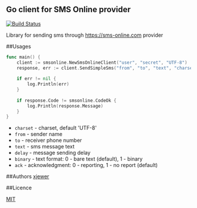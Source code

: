 ## Go client for SMS Online provider

[![Build Status](https://travis-ci.org/Topface/smsonline-go.svg?branch=master)](https://travis-ci.org/Topface/smsonline-go)

Library for sending sms through https://sms-online.com provider

##Usages

```go
func main() {
    client := smsonline.NewSmsOnlineClient("user", "secret", "UTF-8")
    response, err := client.SendSimpleSms("from", "to", "text", "charset")
    
    if err != nil {
        log.Println(err)
    }
    
    if response.Code != smsonline.CodeOk {
        log.Println(response.Message)
    }
}
```

* `charset` - charset, default 'UTF-8'
* `from` - sender name
* `to` - receiver phone number
* `text` - sms message text
* `delay` - message sending delay
* `binary` - text format: 0 - bare text (default), 1 - binary
* `ack` - acknowledgment: 0 - reporting, 1 - no report (default)

##Authors
 [xjewer](github.com/xjewer)

##Licence

[MIT](/LICENSE)

